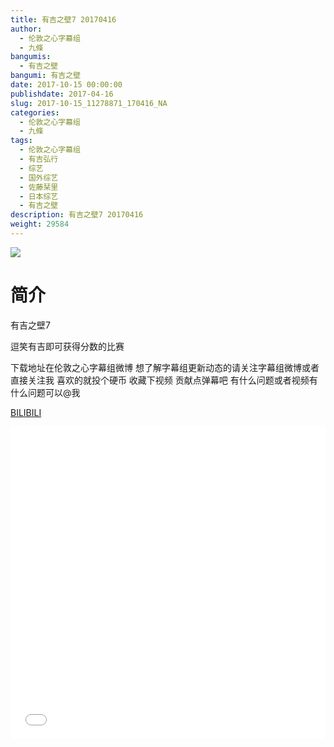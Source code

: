 ```yaml
---
title: 有吉之壁7 20170416
author: 
  - 伦敦之心字幕组
  - 九條
bangumis: 
  - 有吉之壁
bangumi: 有吉之壁
date: 2017-10-15 00:00:00
publishdate: 2017-04-16
slug: 2017-10-15_11278871_170416_NA
categories: 
  - 伦敦之心字幕组
  - 九條
tags: 
  - 伦敦之心字幕组
  - 有吉弘行
  - 综艺
  - 国外综艺
  - 佐藤栞里
  - 日本综艺
  - 有吉之壁
description: 有吉之壁7 20170416
weight: 29584
---
```


![](https://i.imgur.com/JbEzrXQ.jpg)

# 简介  
有吉之壁7
逗笑有吉即可获得分数的比赛
下载地址在伦敦之心字幕组微博 想了解字幕组更新动态的请关注字幕组微博或者直接关注我 喜欢的就投个硬币 收藏下视频 贡献点弹幕吧
有什么问题或者视频有什么问题可以@我

  [BILIBILI](https://www.bilibili.com/video/av11278871/)


  <iframe src="//www.bilibili.com/html/html5player.html?cid=18653629&aid=11278871" width="100%" height="500" frameborder="0" allowfullscreen="allowfullscreen"></iframe>
